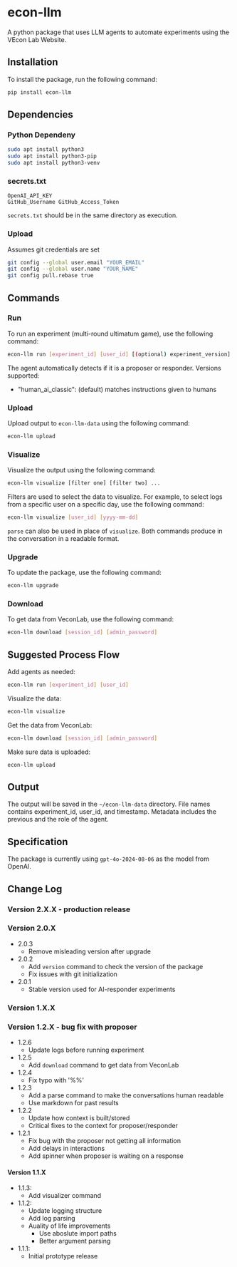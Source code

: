 # econ-llm
A python package that uses LLM agents to automate experiments using the VEcon Lab Website.

## Installation
To install the package, run the following command:
```bash
pip install econ-llm
```

## Dependencies
### Python Dependeny
```bash
sudo apt install python3
sudo apt install python3-pip
sudo apt install python3-venv
```
### secrets.txt
```text
OpenAI_API_KEY
GitHub_Username GitHub_Access_Token
```

`secrets.txt` should be in the same directory as execution.

### Upload
Assumes git credentials are set
```bash
git config --global user.email "YOUR_EMAIL"
git config --global user.name "YOUR_NAME"
git config pull.rebase true
```

## Commands
### Run
To run an experiment (multi-round ultimatum game), use the following command:
```bash
econ-llm run [experiment_id] [user_id] [(optional) experiment_version]
```
The agent automatically detects if it is a proposer or responder. Versions supported:
- "human_ai_classic": (default) matches instructions given to humans

### Upload
Upload output to `econ-llm-data` using the following command:
```bash
econ-llm upload
```

### Visualize
Visualize the output using the following command:
```bash
econ-llm visualize [filter one] [filter two] ...
```
Filters are used to select the data to visualize. For example, to select logs from a specific user on a specific day, use the following command:
```bash
econ-llm visualize [user_id] [yyyy-mm-dd]
```
`parse` can also be used in place of `visualize`. Both commands produce in the conversation in a readable format.

### Upgrade
To update the package, use the following command:
```bash
econ-llm upgrade
```

### Download
To get data from VeconLab, use the following command:
```bash
econ-llm download [session_id] [admin_password]
```

## Suggested Process Flow
Add agents as needed:
```bash
econ-llm run [experiment_id] [user_id]
```
Visualize the data:
```bash
econ-llm visualize
```
Get the data from VeconLab:
```bash
econ-llm download [session_id] [admin_password]
```
Make sure data is uploaded:
```bash
econ-llm upload
```

## Output
The output will be saved in the `~/econ-llm-data` directory. File names contains experiment_id, user_id, and timestamp. Metadata includes the previous and the role of the agent.

## Specification
The package is currently using `gpt-4o-2024-08-06` as the model from OpenAI.

## Change Log
### Version 2.X.X - production release
### Version 2.0.X
- 2.0.3
    - Remove misleading version after upgrade
- 2.0.2
    - Add `version` command to check the version of the package
    - Fix issues with git initialization
- 2.0.1
    - Stable version used for AI-responder experiments

### Version 1.X.X

### Version 1.2.X - bug fix with proposer
- 1.2.6
    - Update logs before running experiment
- 1.2.5
    - Add `download` command to get data from VeconLab
- 1.2.4
    - Fix typo with '%%'
- 1.2.3
    - Add a parse command to make the conversations human readable
    - Use markdown for past results
- 1.2.2
    - Update how context is built/stored
    - Critical fixes to the context for proposer/responder
- 1.2.1
    - Fix bug with the proposer not getting all information
    - Add delays in interactions
    - Add spinner when proposer is waiting on a response

#### Version 1.1.X
- 1.1.3:
    - Add visualizer command
- 1.1.2: 
    - Update logging structure
    - Add log parsing
    - Auality of life improvements 
        - Use aboslute import paths
        - Better argument parsing
- 1.1.1: 
    - Initial prototype release
